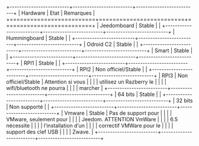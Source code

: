 +-------------------------+-------------------------+--------------------------+
| Hardware                | Etat                    | Remarques                |
+=========================+=========================+==========================+
| Jeedomboard             | Stable                  |                          |
+-------------------------+-------------------------+--------------------------+
| Hummingboard            | Stable                  |                          |
+-------------------------+-------------------------+--------------------------+
| Odroid C2               | Stable                  |                          |
+-------------------------+-------------------------+--------------------------+
| Smart                   | Stable                  |                          |
+-------------------------+-------------------------+--------------------------+
| RPI1                    | Stable                  |                          |
+-------------------------+-------------------------+--------------------------+
| RPI2                    | Non officiel/Stable     |                          |
+-------------------------+-------------------------+--------------------------+
| RPI3                    | Non officiel/Stable     | Attention si vous        |
|                         |                         | utilisez un Razberry le  |
|                         |                         | wifi/bluetooth ne pourra |
|                         |                         | marcher                  |
+-------------------------+-------------------------+--------------------------+
| 64 bits                 | Stable                  |                          |
+-------------------------+-------------------------+--------------------------+
| 32 bits                 | Non supporté            |                          |
+-------------------------+-------------------------+--------------------------+
| Vmware                  | Stable                  | Pas de support pour      |
|                         |                         | VMware, seulement pour   |
|                         |                         | Jeedom. ATTENTION VmWare |
|                         |                         | 6.5 nécessite            |
|                         |                         | l’installation d’un      |
|                         |                         | correctif VMWare pour le |
|                         |                         | support des clef USB     |
|                         |                         | Zwave.                   |
+-------------------------+-------------------------+--------------------------+


